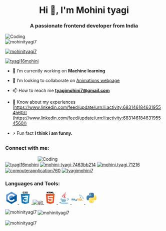 <h1 align="center">Hi 👋, I'm Mohini tyagi</h1>
<h3 align="center">A passionate frontend developer from India</h3>
<img align="right" alt="Coding" width="900" src="https://github.com/Mohinityagi7/webpage-using-in-HTML-and-CSS/blob/main/1625438651120.jpg">

<p align="left"> <img src="https://komarev.com/ghpvc/?username=mohinityagi7&label=Profile%20views&color=0e75b6&style=flat" alt="mohinityagi7" /> </p>

<p align="left"> <a href="https://github.com/ryo-ma/github-profile-trophy"><img src="https://github-profile-trophy.vercel.app/?username=mohinityagi7" alt="mohinityagi7" /></a> </p>

<p align="left"> <a href="https://twitter.com/tyagi16mohini" target="blank"><img src="https://img.shields.io/twitter/follow/tyagi16mohini?logo=twitter&style=for-the-badge" alt="tyagi16mohini" /></a> </p>

- 🔭 I’m currently working on **Machine learning**

- 👯 I’m looking to collaborate on [Animations webpage](https://github.com/Mohinityagi7/webpage-using-in-HTML-and-CSS)

- 📫 How to reach me **tyagimohini7@gmail.com**

- 📄 Know about my experiences [https://www.linkedin.com/feed/update/urn:li:activity:6831461846319554560/](https://www.linkedin.com/feed/update/urn:li:activity:6831461846319554560/)

- ⚡ Fun fact **I think i am funny.**

<h3 align="left">Connect with me:</h3>
<img align="right" alt="Coding" width="400" src="https://cdn.dribbble.com/users/2646423/screenshots/5507196/computer.gif">
<p align="left">
<a href="https://twitter.com/tyagi16mohini" target="blank"><img align="center" src="https://raw.githubusercontent.com/rahuldkjain/github-profile-readme-generator/master/src/images/icons/Social/twitter.svg" alt="tyagi16mohini" height="30" width="40" /></a>
<a href="https://linkedin.com/in/mohini-tyagi-7463bb214" target="blank"><img align="center" src="https://raw.githubusercontent.com/rahuldkjain/github-profile-readme-generator/master/src/images/icons/Social/linked-in-alt.svg" alt="mohini-tyagi-7463bb214" height="30" width="40" /></a>
<a href="https://fb.com/mohini.tyagi.71216" target="blank"><img align="center" src="https://raw.githubusercontent.com/rahuldkjain/github-profile-readme-generator/master/src/images/icons/Social/facebook.svg" alt="mohini.tyagi.71216" height="30" width="40" /></a>
<a href="https://instagram.com/computerapplication760" target="blank"><img align="center" src="https://raw.githubusercontent.com/rahuldkjain/github-profile-readme-generator/master/src/images/icons/Social/instagram.svg" alt="computerapplication760" height="30" width="40" /></a>
<a href="https://www.hackerrank.com/tyagimohini7" target="blank"><img align="center" src="https://raw.githubusercontent.com/rahuldkjain/github-profile-readme-generator/master/src/images/icons/Social/hackerrank.svg" alt="tyagimohini7" height="30" width="40" /></a>
</p>

<h3 align="left">Languages and Tools:</h3>
<p align="left"> <a href="https://www.cprogramming.com/" target="_blank"> <img src="https://raw.githubusercontent.com/devicons/devicon/master/icons/c/c-original.svg" alt="c" width="40" height="40"/> </a> <a href="https://www.w3schools.com/css/" target="_blank"> <img src="https://raw.githubusercontent.com/devicons/devicon/master/icons/css3/css3-original-wordmark.svg" alt="css3" width="40" height="40"/> </a> <a href="https://git-scm.com/" target="_blank"> <img src="https://www.vectorlogo.zone/logos/git-scm/git-scm-icon.svg" alt="git" width="40" height="40"/> </a> <a href="https://www.w3.org/html/" target="_blank"> <img src="https://raw.githubusercontent.com/devicons/devicon/master/icons/html5/html5-original-wordmark.svg" alt="html5" width="40" height="40"/> </a> <a href="https://www.java.com" target="_blank"> <img src="https://raw.githubusercontent.com/devicons/devicon/master/icons/java/java-original.svg" alt="java" width="40" height="40"/> </a> <a href="https://www.mysql.com/" target="_blank"> <img src="https://raw.githubusercontent.com/devicons/devicon/master/icons/mysql/mysql-original-wordmark.svg" alt="mysql" width="40" height="40"/> </a> <a href="https://www.python.org" target="_blank"> <img src="https://raw.githubusercontent.com/devicons/devicon/master/icons/python/python-original.svg" alt="python" width="40" height="40"/> </a> </p>

<p><img align="left" src="https://github-readme-stats.vercel.app/api/top-langs?username=mohinityagi7&show_icons=true&locale=en&layout=compact" alt="mohinityagi7" /></p>

<p>&nbsp;<img align="center" src="https://github-readme-stats.vercel.app/api?username=mohinityagi7&show_icons=true&locale=en" alt="mohinityagi7" /></p>

<p><img align="center" src="https://github-readme-streak-stats.herokuapp.com/?user=mohinityagi7&" alt="mohinityagi7" /></p>

